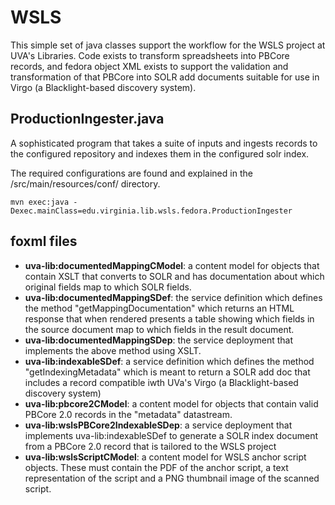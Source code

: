 # WSLS

This simple set of java classes support the workflow for the WSLS 
project at UVA's Libraries.  Code exists to transform spreadsheets
into PBCore records, and fedora object XML exists to support the 
validation and transformation of that PBCore into SOLR add documents
suitable for use in Virgo (a Blacklight-based discovery system).

## ProductionIngester.java
A sophisticated program that takes a suite of inputs and ingests
records to the configured repository and indexes them in the
configured solr index.

The required configurations are found and explained in the 
/src/main/resources/conf/ directory.

	mvn exec:java -Dexec.mainClass=edu.virginia.lib.wsls.fedora.ProductionIngester

## foxml files
* __uva-lib:documentedMappingCModel__: a content model for objects 
  that contain XSLT that converts to SOLR and has documentation about
  which original fields map to which SOLR fields. 
* __uva-lib:documentedMappingSDef__: the service definition which 
  defines the method "getMappingDocumentation" which returns an
  HTML response that when rendered presents a table showing which 
  fields in the source document map to which fields in the result
  document.
* __uva-lib:documentedMappingSDep__: the service deployment that 
  implements the above method using XSLT.
* __uva-lib:indexableSDef__: a service definition which defines
  the method "getIndexingMetadata" which is meant to return a SOLR
  add doc that includes a record compatible iwth UVa's Virgo (a 
  Blacklight-based discovery system)
* __uva-lib:pbcore2CModel__: a content model for objects that contain
  valid PBCore 2.0 records in the "metadata" datastream.
* __uva-lib:wslsPBCore2IndexableSDep__: a service deployment that 
  implements uva-lib:indexableSDef to generate a SOLR index document
  from a PBCore 2.0 record that is tailored to the WSLS project
* __uva-lib:wslsScriptCModel__: a content model for WSLS anchor script
  objects.  These must contain the PDF of the anchor script, a text
  representation of the script and a PNG thumbnail image of the scanned
  script.



